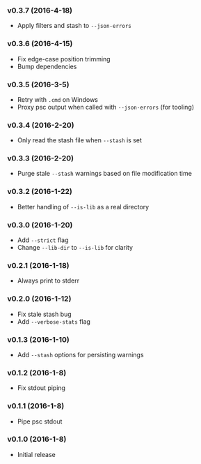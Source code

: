 ### v0.3.7 (2016-4-18)

* Apply filters and stash to `--json-errors`

### v0.3.6 (2016-4-15)

* Fix edge-case position trimming
* Bump dependencies

### v0.3.5 (2016-3-5)

* Retry with `.cmd` on Windows
* Proxy psc output when called with `--json-errors` (for tooling)

### v0.3.4 (2016-2-20)

* Only read the stash file when `--stash` is set

### v0.3.3 (2016-2-20)

* Purge stale `--stash` warnings based on file modification time

### v0.3.2 (2016-1-22)

* Better handling of `--is-lib` as a real directory

### v0.3.0 (2016-1-20)

* Add `--strict` flag
* Change `--lib-dir` to `--is-lib` for clarity

### v0.2.1 (2016-1-18)

* Always print to stderr

### v0.2.0 (2016-1-12)

* Fix stale stash bug
* Add `--verbose-stats` flag

### v0.1.3 (2016-1-10)

* Add `--stash` options for persisting warnings

### v0.1.2 (2016-1-8)

* Fix stdout piping

### v0.1.1 (2016-1-8)

* Pipe psc stdout

### v0.1.0 (2016-1-8)

* Initial release
